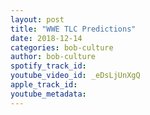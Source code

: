 ```yaml
---
layout: post
title: "WWE TLC Predictions"
date: 2018-12-14
categories: bob-culture
author: bob-culture
spotify_track_id: 
youtube_video_id: _eDsLjUnXgQ
apple_track_id: 
youtube_metadata: 
---
```

